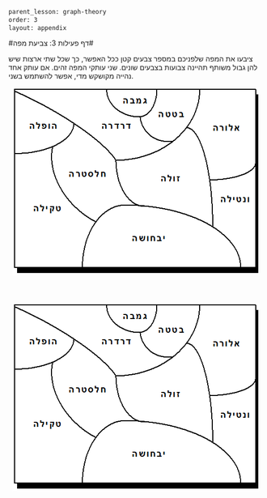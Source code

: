 ```
parent_lesson: graph-theory
order: 3
layout: appendix
```

#דף פעילות 3: צביעת מפה#

ציבעו את המפה שלפניכם במספר צבעים קטן ככל האפשר, כך שכל שתי ארצות שיש להן גבול משותף תהיינה צבועות בצבעים שונים.
שני עותקי המפה זהים. אם עותק אחד נהייה מקושקש מדי, אפשר להשתמש בשני.


<div id="container" align="center">
  <img class="img-responsive" src="img04.png" title=""/>
</div>
<br>
<br>
<br>
<div id="container" align="center">
  <img class="img-responsive" src="img04.png" title=""/>
</div>
<br>
<br>
<br>
